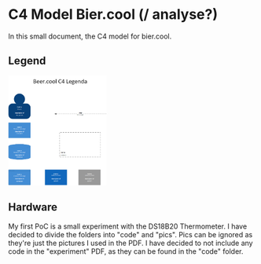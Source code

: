 # C4 Model Bier.cool (/ analyse?)

In this small document, the C4 model for bier.cool.  

## Legend  

<img src='img.png' width="200">




## Hardware

My first PoC is a small experiment with the DS18B20 Thermometer. I have decided to divide the folders into "code" and 
"pics". Pics can be ignored as they're just the pictures I used in the PDF. I have decided to not include any code in the "experiment" PDF, 
as they can be found in the "code" folder. 


